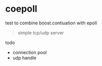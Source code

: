# coepoll
test to combine boost.contiuation with epoll

> simple tcp/udp server

todo

- connection pool
- udp handle 